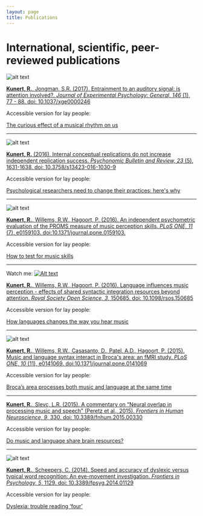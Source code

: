 ```yaml
---
layout: page
title: Publications
---
```


# International, scientific, peer-reviewed publications

![alt text](https://github.com/rikunert/rikunert.github.io/raw/master/pictures/Kunert_Jongman_2017_fig6.png "Kunert & Jongman, 2017_Figure 6")

[**Kunert, R.**, Jongman, S.R. (2017). Entrainment to an auditory signal: is attention involved?. *Journal of Experimental Psychology: General, 146* (1), 77 - 88. doi: 10.1037/xge0000246](http://pubman.mpdl.mpg.de/pubman/item/escidoc:2355026:6/component/escidoc:2380816/Kunert_Jongman_2016.pdf)

Accessible version for lay people: 

[The curious effect of a musical rhythm on us](https://brainsidea.wordpress.com/2017/01/09/the-curious-effect-of-a-musical-rhythm-on-us/)

***

![alt text](https://github.com/rikunert/rikunert.github.io/raw/master/pictures/Kunert_fig1.jpg "Kunert, 2016_Figure 1")

[**Kunert, R.** (2016). Internal conceptual replications do not increase independent replication success. *Psychonomic Bulletin and Review, 23* (5), 1631-1638. doi: 10.3758/s13423-016-1030-9](http://link.springer.com/article/10.3758/s13423-016-1030-9/fulltext.html)

Accessible version for lay people: 

[Psychological researchers need to change their practices: here's why](https://brainsidea.wordpress.com/2016/03/15/psychological-researchers-need-to-change-their-practices-heres-why/)

***

![alt text](https://github.com/rikunert/rikunert.github.io/raw/master/pictures/Kunert_Willems_Hagoort_fig2.PNG "Kunert et al., 2016_Figure 2")

[**Kunert, R.**, Willems, R.W., Hagoort, P. (2016). An independent psychometric evaluation of the PROMS measure of music perception skills. *PLoS ONE, 11* (7), e0159103. doi:10.1371/journal.pone.0159103.](http://journals.plos.org/plosone/article?id=10.1371/journal.pone.0159103)

Accessible version for lay people: 

[How to test for music skills](https://brainsidea.wordpress.com/2016/07/15/how-to-test-for-music-skills/)

***

Watch me:
[![Alt text](https://img.youtube.com/vi/xIdaMrnLVso/0.jpg)](https://www.youtube.com/watch?v=xIdaMrnLVso)

[**Kunert, R.**, Willems, R.W., Hagoort, P. (2016). Language influences music perception - effects of shared syntactic integration resources beyond attention. *Royal Society Open Science, 3*, 150685. doi: 10.1098/rsos.150685](http://rsos.royalsocietypublishing.org/content/3/2/150685)

Accessible version for lay people: 

[How languages changes the way you hear music](https://brainsidea.wordpress.com/2016/02/09/how-language-changes-the-way-you-hear-music/)

***

![alt text](https://github.com/rikunert/rikunert.github.io/raw/master/pictures/Kunert_Willems_Casasanto_Patel_Hagoort_fig2.PNG "Kunert et al., 2015_Figure 2")

[**Kunert, R.**, Willems, R.W., Casasanto, D., Patel, A.D., Hagoort, P. (2015). Music and language syntax interact in Broca's area: an fMRI study. *PLoS ONE, 10* (11), e0141069. doi:10.1371/journal.pone.0141069](http://journals.plos.org/plosone/article?id=10.1371/journal.pone.0141069)

Accessible version for lay people: 

[Broca’s area processes both music and language at the same time](https://brainsidea.wordpress.com/2015/11/06/brocas-area-processes-both-music-and-language-at-the-same-time/)

***

[**Kunert, R.**, Slevc, L.R. (2015). A commentary on “Neural overlap in processing music and speech” (Peretz et al., 2015). *Frontiers in Human Neuroscience, 9*, 330. doi: 10.3389/fnhum.2015.00330](http://journal.frontiersin.org/article/10.3389/fnhum.2015.00330/full)

Accessible version for lay people: 

[Do music and language share brain resources?](https://brainsidea.wordpress.com/2015/06/03/do-music-and-language-share-brain-resources/)

***

![alt text](https://github.com/rikunert/rikunert.github.io/raw/master/pictures/Kunert_Scheepers_fig2.png "Kunert & Scheepers, 2014_Figure 2B")

[**Kunert, R.**, Scheepers, C. (2014). Speed and accuracy of dyslexic versus typical word recognition: An eye-movement investigation. *Frontiers in Psychology, 5*, 1129. doi: 10.3389/fpsyg.2014.01129](http://journal.frontiersin.org/article/10.3389/fpsyg.2014.01129/full)

Accessible version for lay people: 

[Dyslexia: trouble reading ‘four’](https://brainsidea.wordpress.com/2014/10/09/dyslexia-trouble-reading-four/)
